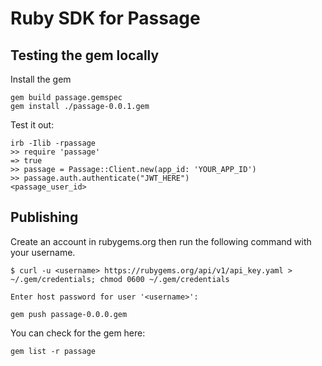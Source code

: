 # Ruby SDK for Passage


## Testing the gem locally

Install the gem
```
gem build passage.gemspec
gem install ./passage-0.0.1.gem
```

Test it out:
```
irb -Ilib -rpassage
>> require 'passage'
=> true
>> passage = Passage::Client.new(app_id: 'YOUR_APP_ID')
>> passage.auth.authenticate("JWT_HERE")
<passage_user_id>
```

## Publishing
Create an account in rubygems.org then run the following command with your username.

```
$ curl -u <username> https://rubygems.org/api/v1/api_key.yaml >
~/.gem/credentials; chmod 0600 ~/.gem/credentials

Enter host password for user '<username>':
```

```
gem push passage-0.0.0.gem
```

You can check for the gem here:
```
gem list -r passage
```